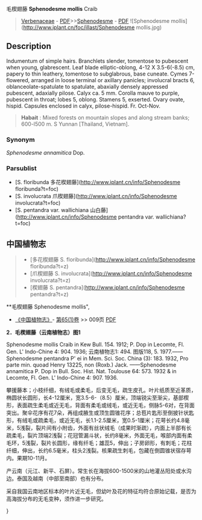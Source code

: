 毛楔翅藤 **Sphenodesme mollis** Craib

> [Verbenaceae](http://www.iplant.cn/info/Verbenaceae?t=foc) - [PDF](http://www.iplant.cn/foc/pdf/Verbenaceae.pdf)>>[Sphenodesme](http://www.iplant.cn/info/Sphenodesme?t=foc) - [PDF](http://www.iplant.cn/foc/pdf/Sphenodesme.pdf)
![Sphenodesme mollis](http://www.iplant.cn/foc/illast/Sphenodesme mollis.jpg)

## Description

Indumentum of simple hairs. Branchlets slender, tomentose to pubescent when young, glabrescent. Leaf blade elliptic-oblong, 4-12 X  3.5-6(-8.5) cm, papery to thin leathery,  tomentose  to  subglabrous,  base cuneate.  Cymes 7-flowered, arranged in loose terminal or axillary panicles; involucral bracts 6, oblanceolate-spatulate to spatulate, abaxially densely appressed pubescent, adaxially pilose. Calyx ca. 5 mm. Corolla mauve to purple, pubescent in throat; lobes 5, oblong. Stamens 5, exserted. Ovary ovate,  hispid. Capsules enclosed in calyx, pilose-hispid. Fr. Oct-Nov.

> **Habait** : 
> Mixed forests on mountain slopes and along stream banks; 600-l500 m. S Yunnan [Thailand, Vietnam].

### Synonym
*Sphenodesme annamitica* Dop.

### Parsublist

* [S.  floribunda  多花楔翅藤](http://www.iplant.cn/info/Sphenodesme floribunda?t=foc)
* [S.  involucrata  爪楔翅藤](http://www.iplant.cn/info/Sphenodesme involucrata?t=foc)
* [S.  pentandra var. wallichiana  山白藤](http://www.iplant.cn/info/Sphenodesme pentandra var. wallichiana?t=foc)

## 中国植物志

> * [多花楔翅藤  S.  floribunda](http://www.iplant.cn/info/Sphenodesme floribunda?t=z)
> * [爪楔翅藤  S.  involucrata](http://www.iplant.cn/info/Sphenodesme involucrata?t=z)
> * [楔翅藤  S.  pentandra](http://www.iplant.cn/info/Sphenodesme pentandra?t=z)

**毛楔翅藤 Sphenodesme mollis",

* [《中国植物志》](http://www.iplant.cn/frps)- [第65(1)卷](http://www.iplant.cn/frps/vol/65(1)) >> 009页 [PDF](http://www.iplant.cn/frps/pdf/65(1)/009.pdf)

**2．毛楔翅藤（云南植物志）图1**

Sphenodesme mollis Craib in Kew Bull. 154. 1912; P. Dop in Lecomte, Fl. Gen. L' Indo-Chine 4: 904. 1936; 云南植物志1: 494. 图版118, 5. 1977.——Sphenodesme pentandra P' ei in Mem. Sci. Soc. China (3): 183. 1932, Pro parte min. quoad Henry 13225, non (Roxb.) Jack. ——Sphenodesme annamitica P. Dop in Bull. Soc. Hist. Nat. Toulouse 64: 573. 1932 & in Lecomte, Fl. Gen. L' Indo-Chine 4: 907. 1936.

攀援藤本；小枝纤细，有绒毛或柔毛，后变无毛，疏生皮孔。叶片纸质至近革质，椭圆状长圆形，长4-12厘米，宽3.5-6-（8.5）厘米，顶端锐尖至渐尖，基部楔形，表面疏生柔毛或近无毛，背面有柔毛或绒毛，或近无毛，侧脉5-6对，在背面突出。聚伞花序有花7朵，再组成腋生或顶生圆锥花序；总苞片匙形至倒披针状匙形，有绒毛或疏柔毛，或近无毛，长1.1-2.5厘米，宽0.5-1厘米；花萼长约4.8毫米，5浅裂，裂片间有小附齿，外面有丝状绒毛（成果时渐疏），内面上半部有长疏柔毛，裂片顶端2浅裂；花冠管漏斗状，长约8毫米，外面无毛，喉部内面有柔毛环，5浅裂，裂片长圆形，缘有纤毛；雄蕊5，伸出；子房卵形，有刺毛；花柱纤细，伸出，长约6.5毫米，柱头2浅裂。核果疏生刺毛，包藏在倒圆锥状宿存萼内。果期10-11月。

产云南（元江、新平、石屏）。常生长在海拔600-1500米的山地灌丛阳处或水沟边。泰国及越南（中部至南部）也有分布。

采自我国云南地区标本的叶片近无毛，但幼叶及花的特征均符合原始记载，是否为高海拔分布的无毛变种，须作进一步研究。

}
